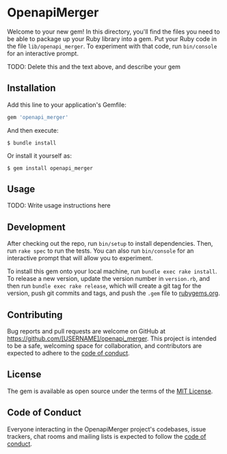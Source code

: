 # OpenapiMerger

Welcome to your new gem! In this directory, you'll find the files you need to be able to package up your Ruby library into a gem. Put your Ruby code in the file `lib/openapi_merger`. To experiment with that code, run `bin/console` for an interactive prompt.

TODO: Delete this and the text above, and describe your gem

## Installation

Add this line to your application's Gemfile:

```ruby
gem 'openapi_merger'
```

And then execute:

    $ bundle install

Or install it yourself as:

    $ gem install openapi_merger

## Usage

TODO: Write usage instructions here

## Development

After checking out the repo, run `bin/setup` to install dependencies. Then, run `rake spec` to run the tests. You can also run `bin/console` for an interactive prompt that will allow you to experiment.

To install this gem onto your local machine, run `bundle exec rake install`. To release a new version, update the version number in `version.rb`, and then run `bundle exec rake release`, which will create a git tag for the version, push git commits and tags, and push the `.gem` file to [rubygems.org](https://rubygems.org).

## Contributing

Bug reports and pull requests are welcome on GitHub at https://github.com/[USERNAME]/openapi_merger. This project is intended to be a safe, welcoming space for collaboration, and contributors are expected to adhere to the [code of conduct](https://github.com/[USERNAME]/openapi_merger/blob/master/CODE_OF_CONDUCT.md).


## License

The gem is available as open source under the terms of the [MIT License](https://opensource.org/licenses/MIT).

## Code of Conduct

Everyone interacting in the OpenapiMerger project's codebases, issue trackers, chat rooms and mailing lists is expected to follow the [code of conduct](https://github.com/[USERNAME]/openapi_merger/blob/master/CODE_OF_CONDUCT.md).
